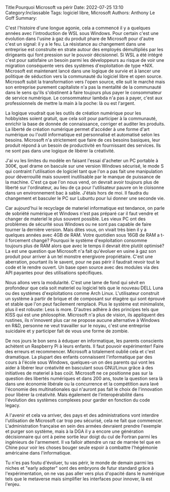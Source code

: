 ﻿Title:Pourquoi Microsoft va périr
Date: 2022-07-25 13:10
Category:Inclassable
Tags: logiciel libre, Microsoft
Authors: Anthony Le Goff
Summary:

C'est l'histoire d'une longue agonie, cela a commencé il y a quelques années avec l'introduction de WSL sous Windows. Pour certain c'est une évolution dans l'usine à gaz du produit phare de Microsoft pour d'autre c'est un signal: il y a le feu. La résistance au changement dans une entreprise est construite en strate autour des employés démultipliés par les dirigeants qui font pression sur le pouvoir décisionnel. Si WSL a été intégré c'est pour satisfaire un besoin parmi les développeurs au risque de voir une migration conséquente vers des systèmes d'exploitation de type \*NIX. Microsoft est maintenant lancé dans une logique de survie et à lancer une politique de séduction vers la communauté du logiciel libre et open source. Microsoft subit la transformation vers l'open source, elle suit le marché mais son entreprise purement capitaliste n'a pas la mentalité de la communauté dans le sens qu'ils s'obstinent à faire toujours plus payer le consommateur de service numérique. Le consommateur lambda n'a pas à payer, c'est aux professionnels de mettre la main à la poche: là ou est l'argent.  

La logique voudrait que les outils de création numérique pour les hobbyistes soient gratuit, que cela soit pour participer à la communauté, enrichir la base de donnée de connaissance, corriger et auditer les produits. La liberté de création numérique permet d'accéder à une forme d'art numérique ou l'outil informatique est personnalisé et automatisé selon les besoins. Microsoft n'a strictement que faire de ces besoins basiques, leur produit répond à un besoin de productivité en fournissant des services. Ils ne sont pas dans une logique de libérer la créativité.  

J'ai vu les limites du modèle en faisant l'essai d'acheter un PC portable à 300€, quel drame on bascule sur une version Windows sécurisé, le mode S qui contraint l'utilisation de logiciel tant que l'on a pas fait une manipulation pour déverrouillé mais souvent inutilisable par le manque de puissance de la machine. C'est ça que l'on nous vend, on devrait avoir toujours plus de liberté sur l'ordinateur, au lieu de ça pour l'utilisateur pauvre on le cloisonne dans un environnement bac à sable. J'étais hors de moi. Il faudra du changement et basculer le PC sur Lubuntu pour lui donner une seconde vie.  

Car aujourd'hui le recyclage de materiel informatique est tendance, on parle de sobriété numérique et Windows n'est pas préparé car il faut vendre et changer de materiel le plus souvent possible. Les vieux PC ont des problèmes de sécurité sous Windows ou ne sont pas capable de faire tourner la dernière version. Mais dites vous, on vivait très bien il y a quelques années avec 4GB de RAM. Votre quotidien sous 16GB de RAM a t-il forcement changé? Pourquoi le système d'exploitation consomme toujours plus de RAM alors que avec le temps il devrait être plutôt optimisé? La est une question que Microsoft n'a fait qu'évoluer en usine à gaz son produit pour arriver à un tel monstre energivore propriétaire. C'est une aberration, pourtant ils le savent, pour ne pas périr il faudrait revoir tout le code et le rendre ouvert. Un base open source avec des modules via des API payantes pour des utilisations spécifiques.  

Nous allons vers la modularité. C'est une lame de fond qui sévit en profondeur que cela soit materiel ou logiciel tels que le nouveau DELL Luna ou des systèmes d'exploitations comme Arch Linux. L'utilisateur construit un système à partir de brique et de composant sur étagère qui sont éprouvé et stable que l'on peut facilement remplacé. Plus le système est minimaliste, plus il est robuste: Less is more. D'autres adhère à des principes tels que KISS qui est une philosophie. Microsoft n'a plus de vision, ils appliquent des rustines, ils n'innovent plus car ne propose aucune alternative à Windows en R&D, personne ne veut travailler sur le noyau, c'est une entreprise suicidaire et y participer fait de vous une forme de zombie.  

De nos jours le bon sens à éduquer en informatique, les parents conscients achètent un Raspberry Pi à leurs enfants. Il faut pouvoir expérimenter! Faire des erreurs et recommencer. Microsoft a totalement oublié cela et c'est dramatique. La plupart des enfants connaissent l'informatique par des cours à l'école sous Windows, quelques-un on des parents qui vont les aider à libérer leur créativité en basculant sous GNU/Linux grâce à des initiatives de materiel à bas coût. Microsoft ne ce positionne pas sur la question des libertés numériques et dans 200 ans, toute la question sera là dans une économie libérale ou la concurrence et la compétition aura lavé l'économie des multinationales qui n'auront pas fait le choix de l'innovation pour libérer la créativité. Mais également de l’interopérabilité dans l'évolution des systèmes complexes pour garder en fonction du code legacy.  

A l'avenir et cela va arriver, des pays et des administrations vont interdire l'utilisation de Microsoft car trop peu sécurisé, cela ne fait que commencer. L'administration française en sein des armées devraient prendre l'exemple et purger son système, mais à la DGA il y a encore une génération décisionnaire qui ont à peine sortie leur doigt du cul de Fortran parmi les ingénieurs de l'armement. Il va falloir attendre un raz de marrée tel que en Chine pour voir les choses bouger seule espoir à combattre l'hégémonie américaine dans l'informatique.  

Tu n'es pas foutu d'évoluer, tu vas périr, le monde de demain parmi les niches et "early adopter" sont des embryons de futur standard grâce à l'expérimentation, on ne vas pas aller vers plus d'opacité dans le numérique tels que le metaverse mais simplifier les interfaces pour innover, là est l'enjeu.